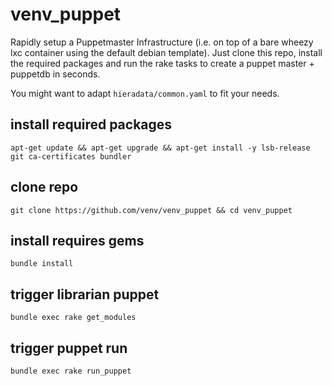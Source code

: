 # venv_puppet
Rapidly setup a Puppetmaster Infrastructure (i.e. on top of a bare wheezy lxc container using the default debian template).
Just clone this repo, install the required packages and run the rake tasks to create a puppet master + puppetdb in seconds.

You might want to adapt ```hieradata/common.yaml``` to fit your needs.

## install required packages
```apt-get update && apt-get upgrade && apt-get install -y lsb-release git ca-certificates bundler```

## clone repo
```git clone https://github.com/venv/venv_puppet && cd venv_puppet```

## install requires gems
```bundle install```

## trigger librarian puppet
```bundle exec rake get_modules```

## trigger puppet run
```bundle exec rake run_puppet```
